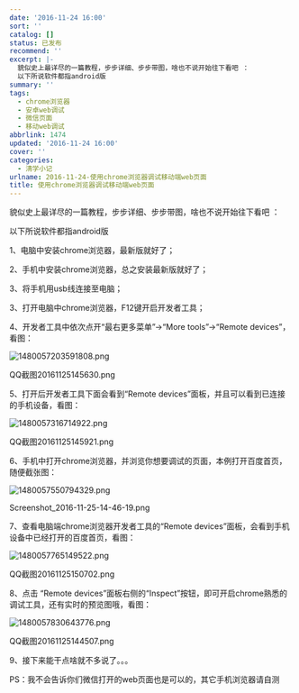 ```yaml
---
date: '2016-11-24 16:00'
sort: ''
catalog: []
status: 已发布
recommend: ''
excerpt: |-
  貌似史上最详尽的一篇教程，步步详细、步步带图，啥也不说开始往下看吧 ：
  以下所说软件都指android版
summary: ''
tags:
  - chrome浏览器
  - 安卓web调试
  - 微信页面
  - 移动web调试
abbrlink: 1474
updated: '2016-11-24 16:00'
cover: ''
categories:
  - 清学小记
urlname: 2016-11-24-使用chrome浏览器调试移动端web页面
title: 使用chrome浏览器调试移动端web页面
---
```


貌似史上最详尽的一篇教程，步步详细、步步带图，啥也不说开始往下看吧 ：


以下所说软件都指android版


1、电脑中安装chrome浏览器，最新版就好了；


2、手机中安装chrome浏览器，总之安装最新版就好了；


3、将手机用usb线连接至电脑；


3、打开电脑中chrome浏览器，F12键开启开发者工具；


4、开发者工具中依次点开“最右更多菜单”→“More tools”→“Remote devices”，看图：


![1480057203591808.png](http://image.bmqy.net/uploads/2016/11/1480057203591808.png)


QQ截图20161125145630.png


5、打开后开发者工具下面会看到“Remote devices”面板，并且可以看到已连接的手机设备，看图：


![1480057316714922.png](http://image.bmqy.net/uploads/2016/11/1480057316714922.png)


QQ截图20161125145921.png


6、手机中打开chrome浏览器，并浏览你想要调试的页面，本例打开百度首页，随便截张图：


![1480057550794329.png](http://image.bmqy.net/uploads/2016/11/1480057550794329.png)


Screenshot_2016-11-25-14-46-19.png


7、查看电脑端chrome浏览器开发者工具的“Remote devices”面板，会看到手机设备中已经打开的百度首页，看图：


![1480057765149522.png](http://image.bmqy.net/uploads/2016/11/1480057765149522.png)


QQ截图20161125150702.png


8、点击 “Remote devices”面板右侧的“Inspect”按钮，即可开启chrome熟悉的调试工具，还有实时的预览图哦，看图：


![1480057830643776.png](http://image.bmqy.net/uploads/2016/11/1480057830643776.png)


QQ截图20161125144507.png


9、接下来能干点啥就不多说了。。。


PS：我不会告诉你们微信打开的web页面也是可以的，其它手机浏览器请自测

